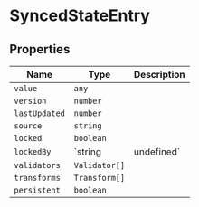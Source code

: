 # SyncedStateEntry

## Properties

| Name | Type | Description |
|------|------|-------------|
| `value` | `any` |  |
| `version` | `number` |  |
| `lastUpdated` | `number` |  |
| `source` | `string` |  |
| `locked` | `boolean` |  |
| `lockedBy` | `string | undefined` |  |
| `validators` | `Validator[]` |  |
| `transforms` | `Transform[]` |  |
| `persistent` | `boolean` |  |

